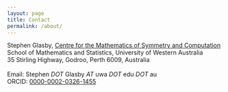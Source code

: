 ```yaml
---
layout: page
title: Contact
permalink: /about/
---
```


Stephen Glasby, [Centre for the Mathematics of Symmetry and Computation](https://cmsc.io)<br />
School of Mathematics and Statistics, University of Western Australia<br />
35 Stirling Highway, Godroo, Perth 6009, Australia<br />
<br />
Email: Stephen *DOT* Glasby *AT* uwa *DOT* edu *DOT* au<br />
ORCID: [0000-0002-0326-1455](https://orcid.org/0000-0002-0326-1455)